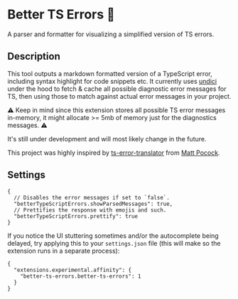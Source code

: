 # Better TS Errors 🧼

A parser and formatter for visualizing a simplified version of TS errors.

## Description

This tool outputs a markdown formatted version of a TypeScript error, including syntax highlight for code snippets etc.
It currently uses [undici](https://github.com/nodejs/undici) under the hood to fetch & cache all possible diagnostic error messages for TS, then using those to match against actual error messages in your project.

⚠️ Keep in mind since this extension stores all possible TS error messages in-memory, it might allocate >= 5mb of memory just for the diagnostics messages. ⚠️

It's still under development and will most likely change in the future.

This project was highly inspired by [ts-error-translator](https://github.com/mattpocock/ts-error-translator) from [Matt Pocock](https://twitter.com/mpocock1).

## Settings

```jsonc
{
  // Disables the error messages if set to `false`.
  "betterTypeScriptErrors.showParsedMessages": true,
  // Prettifies the response with emojis and such.
  "betterTypeScriptErrors.prettify": true
}
```

If you notice the UI stuttering sometimes and/or the autocomplete being delayed, try applying this to your `settings.json` file (this will make so the extension runs in a separate process):

```jsonc
{
  "extensions.experimental.affinity": {
    "better-ts-errors.better-ts-errors": 1
  }
}
```
